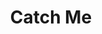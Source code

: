 ---
# leave the value as empty string if you dont wanna render it.
title: "Catch Me" #Required
image: "catchme.png" #Required
codebaseUrl: "https://github.com/noobyco/catchme" #optional
projectUrl: "" #optional
videoUrl: "" #optional
description: "A game which you can really touch by your hand, meet Catch Me. Currently this game supports duo mode in which each player has to target green led situated opposite to each player. On running the script, by default game will be in main menu mode. To start the game both players have to press the button at the same time for one second at least. Total of five points to win the game, blue Led placed at the middle indicates game point by blinking. Green led towards player side will blink faster if the player wins the game. This game is totally written in python3. Raspberry pi is used as the brain of this game." #Required
status: "" # optional value `active`
---